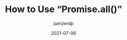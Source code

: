 ---
author: panzerdp
date: 2021-07-06
eleventyExcludeFromCollections: true
layout: post.njk
tags:
  - article
  - javascript
target_url: https://dmitripavlutin.com/promise-all/
title: How to Use “Promise.all()”
---